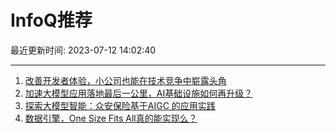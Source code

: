 # InfoQ推荐

最近更新时间: 2023-07-12 14:02:40

--- 
1. [改善开发者体验，小公司也能在技术竞争中崭露头角](https://www.infoq.cn/article/vAOw5SZdk5OkQYbiS98j) 
2. [加速大模型应用落地最后一公里，AI基础设施如何再升级？](https://www.infoq.cn/article/6EWvNa5y5YP97buj3Rdw) 
3. [探索大模型智能：众安保险基于AIGC 的应用实践](https://www.infoq.cn/article/9SwCpK6cIk4sReXDDjq5) 
4. [数据引擎，One Size Fits All真的能实现么？](https://www.infoq.cn/article/CPkG7swG4NONLDxf6S6N) 

